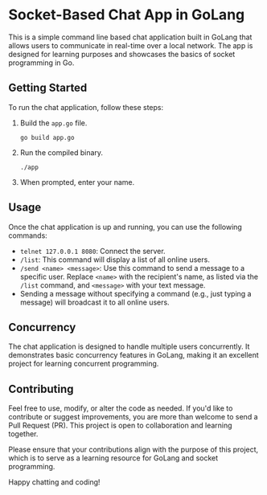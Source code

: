 # Socket-Based Chat App in GoLang

This is a simple command line based chat application built in GoLang that allows users to communicate in real-time over a local network. The app is designed for learning purposes and showcases the basics of socket programming in Go.

## Getting Started

To run the chat application, follow these steps:

1. Build the `app.go` file.
   ```
   go build app.go
   ```

2. Run the compiled binary.
   ```
   ./app
   ```

3. When prompted, enter your name.

## Usage

Once the chat application is up and running, you can use the following commands:
- `telnet 127.0.0.1 8080`: Connect the server.  
- `/list`: This command will display a list of all online users.
- `/send <name> <message>`: Use this command to send a message to a specific user. Replace `<name>` with the recipient's name, as listed via the `/list` command, and `<message>` with your text message.
- Sending a message without specifying a command (e.g., just typing a message) will broadcast it to all online users.

## Concurrency

The chat application is designed to handle multiple users concurrently. It demonstrates basic concurrency features in GoLang, making it an excellent project for learning concurrent programming.

## Contributing

Feel free to use, modify, or alter the code as needed. If you'd like to contribute or suggest improvements, you are more than welcome to send a Pull Request (PR). This project is open to collaboration and learning together.

Please ensure that your contributions align with the purpose of this project, which is to serve as a learning resource for GoLang and socket programming.

Happy chatting and coding!

